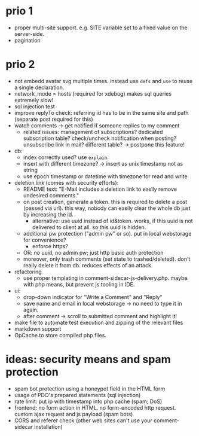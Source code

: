 # prio 1

- proper multi-site support. e.g. SITE variable set to a fixed value on the server-side.
- pagination

# prio 2

- not embedd avatar svg multiple times. instead use `defs` and `use` to reuse a single declaration.
- network_mode = hosts (required for xdebug) makes sql queries extremely slow!
- sql injection test
- improve replyTo check: referring id has to be in the same site and path (separate post required for this)
- watch comments -> get notified if someone replies to my comment
    - related issues: management of subscriptions? dedicated subscription table? check/uncheck notification when posting? unsubscribe link in mail? different table? -> postpone this feature!
- db:
    - index correctly used? use `explain`.
    - insert with different timezone? -> insert as unix timestamp not as string
    - use epoch timestamp or datetime with timezone for read and write
- deletion link (comes with security efforts): 
    - README text: "E-Mail includes a deletion link to easily remove undesired comments." 
    - on post creation, generate a token. this is required to delete a post (passed via url). this way, nobody can easily clear the whole db just by increasing the id.
        - alternative: use uuid instead of id&token. works, if this uuid is not delivered to client at all. so this uuid is hidden.
    - additional pw protection ("admin pw" or so). put in local webstorage for convenience?
        - enforce https?
    - OR: no uuid, no admin pw; just http basic auth protection
    - moreover, only trash comments (set state to trashed/deleted). don't really delete it from db. reduces effects of an attack.
- refactoring
    - use proper templating in comment-sidecar-js-delivery.php. maybe with php means, but prevent js tooling in IDE.
- ui:
    - drop-down indicator for "Write a Comment" and "Reply"
    - save name and email in local webstorage -> no need to type it in again.
    - after comment -> scroll to submitted comment and highlight it!
- make file to automate test execution and zipping of the relevant files 
- markdown support
- OpCache to store compiled php files. 

# ideas: security means and spam protection

- spam bot protection using a honeypot field in the HTML form
- usage of PDO's prepared statements (sql injection)
- rate limit: put ip with timestamp into php cache (spam; DoS)
- frontend: no form action in HTML. no form-encoded http request. custom ajax request and js payload (spam bots)
- CORS and referer check (other web sites can't use your comment-sidecar installation)